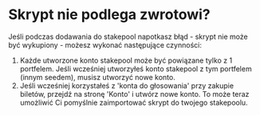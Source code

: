 # Skrypt nie podlega zwrotowi?

Jeśli podczas dodawania do stakepool napotkasz błąd - skrypt nie może być wykupiony - możesz wykonać następujące czynności:

1. Każde utworzone konto stakepool może być powiązane tylko z 1 portfelem. Jeśli wcześniej utworzyłeś konto stakepool z tym portfelem (innym seedem), musisz utworzyć nowe konto.
2. Jeśli wcześniej korzystałeś z 'konta do głosowania' przy zakupie biletów, przejdź na stronę 'Konto' i utwórz nowe konto. To może teraz umożliwić Ci pomyślnie zaimportować skrypt do twojego stakepoolu.
